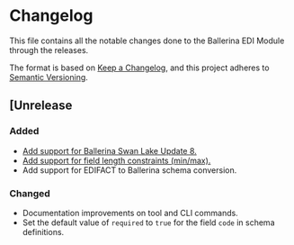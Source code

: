 # Changelog
This file contains all the notable changes done to the Ballerina EDI Module through the releases.

The format is based on [Keep a Changelog](https://keepachangelog.com/en/1.0.0/),
and this project adheres to [Semantic Versioning](https://semver.org/spec/v2.0.0.html).

## [Unrelease

### Added
- [Add support for Ballerina Swan Lake Update 8.](https://github.com/ballerina-platform/ballerina-library/issues/5900)
- [Add support for field length constraints (min/max).](https://github.com/ballerina-platform/ballerina-library/issues/5896)
- Add support for EDIFACT to Ballerina schema conversion.

### Changed
- Documentation improvements on tool and CLI commands.
- Set the default value of `required` to `true` for the field `code` in schema definitions.
